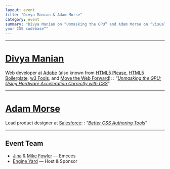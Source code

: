 ```yaml
---
layout: event
title: "Divya Manian & Adam Morse"
category: event
summary: "Divya Manian on “Unmasking the GPU” and Adam Morse on “Visualizing
your CSS codebase”"
---
```


---

# [Divya Manian](http://nimbupani.com/)
Web developer at [Adobe](http://html.adobe.com/) (also known from [HTML5 Please](http://html5please.com/), [HTML5 Boilerplate](http://html5boilerplate.com/), [w3 Fools](http://w3fools.com/), and [Move the Web Forward](http://movethewebforward.org/)):
: “*[Unmasking the GPU: Using Hardware Acceleration Correctly with CSS](http://nimbu.in/html5devconf-oct/#/step-1)*”

---

# [Adam Morse](http://mrmrs.cc/)
Lead product designer at [Salesforce](http://www.salesforce.com/):
: “*[Better CSS Authoring Tools](https://github.com/mrmrs/talk__better-tools-engine-yard)*”

---

## Event Team
* [Jina](http://jina.me/) & [Mike Fowler](http://mikefowler.me/) — Emcees
* [Engine Yard](http://engineyard.com/) — Host & Sponsor
